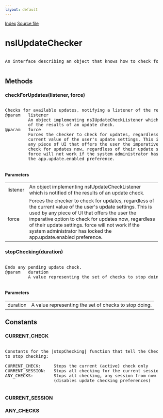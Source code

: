 ```yaml
---
layout: default
---
```

<div id='links'><a href="../index.html">Index</a>
<a href="http://dxr.mozilla.org/mozilla-central/source/toolkit/mozapps/update/nsIUpdateService.idl">Source file</a>
</div>

# nsIUpdateChecker #
<pre>  
An interface describing an object that knows how to check for updates.  
  
</pre>
## Methods ##

### checkForUpdates(listener, force) ###
<pre>  
Checks for available updates, notifying a listener of the results.  
@param   listener  
         An object implementing nsIUpdateCheckListener which is notified  
         of the results of an update check.  
@param   force  
         Forces the checker to check for updates, regardless of the  
         current value of the user's update settings. This is used by  
         any piece of UI that offers the user the imperative option to  
         check for updates now, regardless of their update settings.  
         force will not work if the system administrator has locked  
         the app.update.enabled preference.  
  
</pre>
#### Parameters ####

<table>

<tr>
<td>listener</td>
<td>         An object implementing nsIUpdateCheckListener which is notified  
         of the results of an update check.  
</td>
</tr>

<tr>
<td>force</td>
<td>         Forces the checker to check for updates, regardless of the  
         current value of the user's update settings. This is used by  
         any piece of UI that offers the user the imperative option to  
         check for updates now, regardless of their update settings.  
         force will not work if the system administrator has locked  
         the app.update.enabled preference.  
</td>
</tr>

</table>

### stopChecking(duration) ###
<pre>  
Ends any pending update check.  
@param   duration  
         A value representing the set of checks to stop doing.  
  
</pre>
#### Parameters ####

<table>

<tr>
<td>duration</td>
<td>         A value representing the set of checks to stop doing.  
</td>
</tr>

</table>

## Constants ##

### CURRENT_CHECK ###
<pre>  
Constants for the |stopChecking| function that tell the Checker how long  
to stop checking:  
  
CURRENT_CHECK:     Stops the current (active) check only  
CURRENT_SESSION:   Stops all checking for the current session  
ANY_CHECKS:        Stops all checking, any session from now on  
                   (disables update checking preferences)  
  
</pre>
### CURRENT_SESSION ###

### ANY_CHECKS ###
